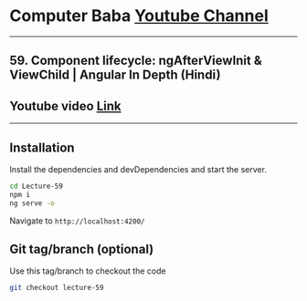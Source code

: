 # Computer Baba [Youtube Channel](https://www.youtube.com/c/ComputerBabaOfficial)

---

## 59. Component lifecycle: ngAfterViewInit & ViewChild | Angular In Depth (Hindi)

## Youtube video [Link](https://youtu.be/bmH5OYWRcUw)

---

## Installation

Install the dependencies and devDependencies and start the server.

```sh
cd Lecture-59
npm i
ng serve -o
```

Navigate to `http://localhost:4200/`

## Git tag/branch (optional)

Use this tag/branch to checkout the code

```sh
git checkout lecture-59
```
